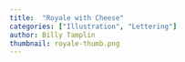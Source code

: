 ```yaml
---
title:  "Royale with Cheese"
categories: ["Illustration", "Lettering"]
author: Billy Tamplin
thumbnail: royale-thumb.png
---
```

